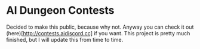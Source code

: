 # AI Dungeon Contests
Decided to make this public, because why not. Anyway you can check it out (here)[http://contests.aidiscord.cc] if you want. This project is pretty much finished, but I will update this from time to time.
